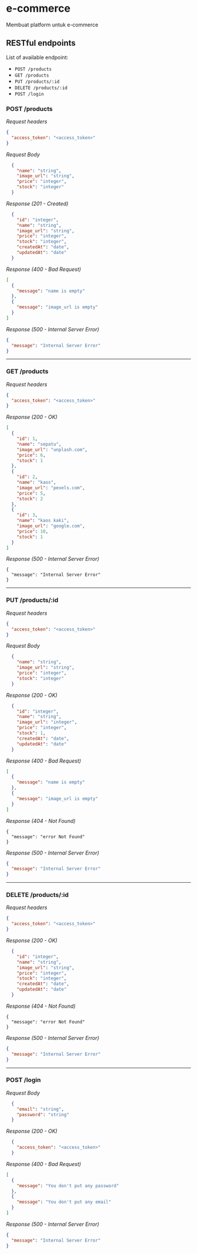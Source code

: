 # e-commerce
Membuat platform untuk e-commerce

## RESTful endpoints
List of available endpoint:

  - `POST /products`
  - `GET /products`
  - `PUT /products/:id`
  - `DELETE /products/:id`
  - `POST /login`


### POST /products
_Request headers_
```json
{
  "access_token": "<access_token>"
}
```

_Request Body_
```json
  {
    "name": "string",
    "image_url": "string",
    "price": "integer",
    "stock": "integer"
  }

```

_Response (201 - Created)_
```json
  {
    "id": "integer",
    "name": "string",
    "image_url": "string",
    "price": "integer",
    "stock": "integer",
    "createdAt": "date",
    "updatedAt": "date"
  }
```

_Response (400 - Bad Request)_
```json
[
  {
    "message": "name is empty"
  },
  {
    "message": "image_url is empty"
  }
]
```

_Response (500 - Internal Server Error)_
```json
{
  "message": "Internal Server Error"
}
```
---
### GET /products
_Request headers_
```json
{
  "access_token": "<access_token>"
}
```

_Response (200 - OK)_
```json
[
  {
    "id": 1,
    "name": "sepatu",
    "image_url": "unplash.com",
    "price": 6,
    "stock": 1
  },
  {
    "id": 2,
    "name": "kaos",
    "image_url": "pexels.com",
    "price": 5,
    "stock": 2
  },
  {
    "id": 3,
    "name": "kaos kaki",
    "image_url": "google.com",
    "price": 10,
    "stock": 1
  }
]
```

_Response (500 - Internal Server Error)_
```
{
  "message": "Internal Server Error"
}
```
---
### PUT /products/:id
_Request headers_
```json
{
  "access_token": "<access_token>"
}
```

_Request Body_
```json
  {
    "name": "string",
    "image_url": "string",
    "price": "integer",
    "stock": "integer"
  }

```

_Response (200 - OK)_
```json
  {
    "id": "integer",
    "name": "string",
    "image_url": "integer",
    "price": "integer",
    "stock": 1,
    "createdAt": "date",
    "updatedAt": "date"
  }
```

_Response (400 - Bad Request)_
```json
[
  {
    "message": "name is empty"
  },
  {
    "message": "image_url is empty"
  }
]
```

_Response (404 - Not Found)_
```
{
  "message": "error Not Found"
}
```

_Response (500 - Internal Server Error)_
```json
{
  "message": "Internal Server Error"
}
```
---
### DELETE /products/:id
_Request headers_
```json
{
  "access_token": "<access_token>"
}
```

_Response (200 - OK)_
```json
  {
    "id": "integer",
    "name": "string",
    "image_url": "string",
    "price": "integer",
    "stock": "integer",
    "createdAt": "date",
    "updatedAt": "date"
  }
```

_Response (404 - Not Found)_
```
{
  "message": "error Not Found"
}
```

_Response (500 - Internal Server Error)_
```json
{
  "message": "Internal Server Error"
}
```
---
### POST /login

_Request Body_
```json
  {
    "email": "string",
    "password": "string"
  }

```

_Response (200 - OK)_
```json
  {
    "access_token": "<access_token>"
  }
```

_Response (400 - Bad Request)_
```json
[
  {
    "message": "You don't put any password"
  },
  {
    "message": "You don't put any email"
  }
]
```

_Response (500 - Internal Server Error)_
```json
{
  "message": "Internal Server Error"
}
```
